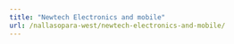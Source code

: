 ```yaml
---
title: "Newtech Electronics and mobile"
url: /nallasopara-west/newtech-electronics-and-mobile/
---
```

